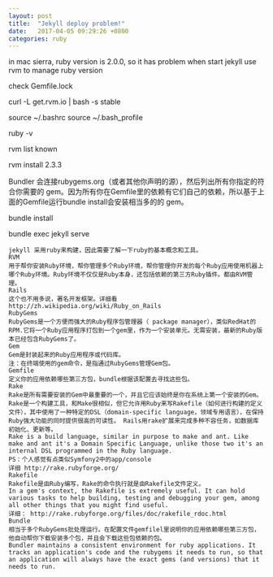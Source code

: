 ```yaml
---
layout: post
title:  "Jekyll deploy problem!"
date:   2017-04-05 09:29:26 +0800
categories: ruby
---
```


in mac sierra, ruby version is 2.0.0, so it has problem when start jekyll
use rvm to manage ruby version

check Gemfile.lock

curl -L get.rvm.io | bash -s stable

source ~/.bashrc
source ~/.bash_profile

ruby -v

rvm list known

rvm install 2.3.3

Bundler 会连接rubygems.org（或者其他你声明的源），然后列出所有你指定的符合你需要的 gem。因为所有你在Gemfile里的依赖有它们自己的依赖，所以基于上面的Gemfile运行bundle install会安装相当多的的 gem。

bundle install

bundle exec jekyll serve
```
jekyll 采用ruby来构建，因此需要了解一下ruby的基本概念和工具。
RVM
用于帮你安装Ruby环境，帮你管理多个Ruby环境，帮你管理你开发的每个Ruby应用使用机器上哪个Ruby环境。Ruby环境不仅仅是Ruby本身，还包括依赖的第三方Ruby插件。都由RVM管理。
Rails
这个也不用多说，著名开发框架。详细看 http://zh.wikipedia.org/wiki/Ruby_on_Rails
RubyGems
RubyGems是一个方便而强大的Ruby程序包管理器（ package manager），类似RedHat的RPM.它将一个Ruby应用程序打包到一个gem里，作为一个安装单元。无需安装，最新的Ruby版本已经包含RubyGems了。
Gem
Gem是封装起来的Ruby应用程序或代码库。
注：在终端使用的gem命令，是指通过RubyGems管理Gem包。
Gemfile
定义你的应用依赖哪些第三方包，bundle根据该配置去寻找这些包。
Rake
Rake是所有需要安装的Gem中最重要的一个，并且它应该始终是你在系统上第一个安装的Gem。Rake是一个构建工具，和Make很相似，但它允许用Ruby来写Rakefile（如何进行构建的定义文件），其中使用了一种特定的DSL（domain-specific language，领域专用语言），在保持Ruby强大功能的同时提供很高的可读性。 Rails用rake扩展来完成多种不容任务，如数据库初始化、更新等。
Rake is a build language, similar in purpose to make and ant. Like make and ant it's a Domain Specific Language, unlike those two it's an internal DSL programmed in the Ruby language.
PS：个人感觉有点类似Symfony2中的app/console
详细 http://rake.rubyforge.org/
Rakefile
Rakefile是由Ruby编写，Rake的命令执行就是由Rakefile文件定义。
In a gem's context, the Rakefile is extremely useful. It can hold various tasks to help building, testing and debugging your gem, among all other things that you might find useful.
详细： http://rake.rubyforge.org/files/doc/rakefile_rdoc.html
Bundle
相当于多个RubyGems批处理运行。在配置文件gemfilel里说明你的应用依赖哪些第三方包，他自动帮你下载安装多个包，并且会下载这些包依赖的包。
Bundler maintains a consistent environment for ruby applications. It tracks an application's code and the rubygems it needs to run, so that an application will always have the exact gems (and versions) that it needs to run.
```
